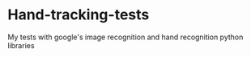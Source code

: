 # Hand-tracking-tests
My tests with google's image recognition and hand recognition python libraries
